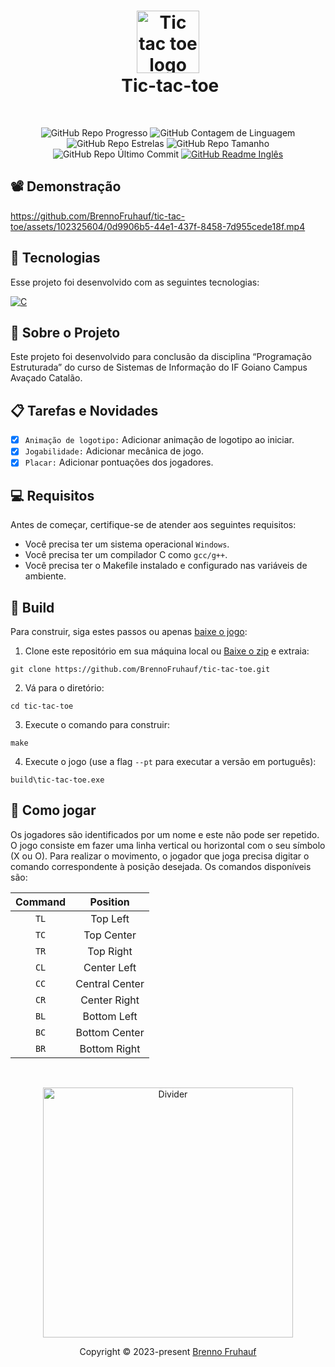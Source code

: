 <h1 align="center">
  <img src="https://github.com/BrennoFruhauf/tic-tac-toe/assets/102325604/7e7feb95-fa08-4105-9c28-d5e8d718097c" width="100" alt="Tic tac toe logo"/></br>
  <img src="" height="30" width="0" alt="" />
  Tic-tac-toe
</h1>

</br>

<div align="center">

  ![GitHub Repo Progresso](https://img.shields.io/badge/status-completo-_?style=for-the-badge&color=%2304db48)
  ![GitHub Contagem de Linguagem](https://img.shields.io/github/languages/count/brennofruhauf/tic-tac-toe?style=for-the-badge&label=Linguagens&color=%230088ff)
  ![GitHub Repo Estrelas](https://img.shields.io/github/stars/brennofruhauf/tic-tac-toe?style=for-the-badge&label=Estrelas&color=%23ffff00)
  ![GitHub Repo Tamanho](https://img.shields.io/github/repo-size/brennofruhauf/tic-tac-toe?style=for-the-badge&label=Tamanho&color=%23ff0040)
  ![GitHub Repo Último Commit](https://img.shields.io/github/last-commit/brennofruhauf/tic-tac-toe?style=for-the-badge&label=Último%20Commit&color=%23ff006b)
  [![GitHub Readme Inglês](https://img.shields.io/badge/%F0%9F%87%BA%F0%9F%87%B8_README-Ingl%C3%AAs-_?style=for-the-badge&color=%23B22334)](https://github.com/BrennoFruhauf/tic-tac-toe)
  
</div>

## 📽️ Demonstração

https://github.com/BrennoFruhauf/tic-tac-toe/assets/102325604/0d9906b5-44e1-437f-8458-7d955cede18f.mp4

## 🚀 Tecnologias

Esse projeto foi desenvolvido com as seguintes tecnologias:
<div>

  [![C](https://img.shields.io/badge/C-00599C?style=for-the-badge&logo=c&logoColor=white)](https://learn.microsoft.com/en-us/cpp/c-language/)

</div>

## 🎨 Sobre o Projeto

Este projeto foi desenvolvido para conclusão da disciplina “Programação Estruturada” do curso de Sistemas de Informação do IF Goiano Campus Avaçado Catalão.

## 📋 Tarefas e Novidades

- [X] `Animação de logotipo:` Adicionar animação de logotipo ao iniciar.
- [X] `Jogabilidade:` Adicionar mecânica de jogo.
- [X] `Placar:` Adicionar pontuações dos jogadores.

## 💻 Requisitos

Antes de começar, certifique-se de atender aos seguintes requisitos:

- Você precisa ter um sistema operacional `Windows`.
- Você precisa ter um compilador C como `gcc/g++`.
- Você precisa ter o Makefile instalado e configurado nas variáveis de ambiente.

## 🚀 Build

Para construir, siga estes passos ou apenas [baixe o jogo](https://github.com/BrennoFruhauf/tic-tac-toe/releases/latest):

1. Clone este repositório em sua máquina local ou [Baixe o zip](https://github.com/brennoFruhauf/tic-tac-toe/zipball/main) e extraia:
```git
git clone https://github.com/BrennoFruhauf/tic-tac-toe.git
```

2. Vá para o diretório:
```
cd tic-tac-toe
```

3. Execute o comando para construir:
```
make
```

4. Execute o jogo (use a flag `--pt` para executar a versão em português):
```
build\tic-tac-toe.exe
```

## 👾 Como jogar

Os jogadores são identificados por um nome e este não pode ser repetido. O jogo consiste em fazer uma linha vertical ou horizontal com o seu símbolo (X ou O).
Para realizar o movimento, o jogador que joga precisa digitar o comando correspondente à posição desejada. Os comandos disponíveis são:
  
| **Command** |  **Position**  |
|:-----------:|:--------------:|
| `TL`        | Top Left       |
| `TC`        | Top Center     |
| `TR`        | Top Right      |
| `CL`        | Center Left    |
| `CC`        | Central Center |
| `CR`        | Center Right   |
| `BL`        | Bottom Left    |
| `BC`        | Bottom Center  |
| `BR`        | Bottom Right   |

</br>

<p align="center">
  <img src="https://github.com/BrennoFruhauf/BrennoFruhauf/assets/102325604/d1ddec26-7cd5-4775-8fbc-869045cc3d60" width="400" alt="Divider" />
</p>
<p align="center">
  Copyright &copy; 2023-present <a href="https://github.com/brennofruhauf" target="_blank">Brenno Fruhauf</a>
</p>
